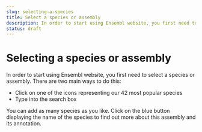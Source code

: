 ```yaml
---
slug: selecting-a-species
title: Select a species or assembly
description: In order to start using Ensembl website, you first need to select a species.
status: draft
---
```


# Selecting a species or assembly

In order to start using Ensembl website, you first need to select a species or assembly. There are two main ways to do this:

- Click on one of the icons representing our 42 most popular species
- Type into the search box

You can add as many species as you like. Click on the blue button displaying the name of the species to find out more about this assembly and its annotation.
